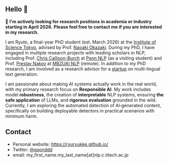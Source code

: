 ## Hello 👋
📢 **I'm actively looking for research positions in academia or industry starting in April 2026.**
**Please feel free to contact me if you are interested in my research.**

I am Ryuto, a final-year PhD student (est. March 2026) at the [Institute of Science Tokyo](https://www.isct.ac.jp/en), advised by Prof. [Naoaki Okazaki](https://www.chokkan.org/index.en.html).
During my PhD, I have engaged in multiple research projects with leading scholars in NLP, including Prof. [Chris Callison-Burch](https://www.cis.upenn.edu/~ccb/) at [Penn NLP](https://nlp.cis.upenn.edu/) (as a visiting student) and Prof. [Preslav Nakov](https://mbzuai.ac.ae/study/faculty/preslav-nakov/) at [MBZUAI NLP](https://mbzuai.ac.ae/research-department/natural-language-processing-department/) (remote). In addition to my PhD research, I am involved as a research advisor for a [startup](https://3keigo.com/) on multi-lingual text generation.

I am passionate about making AI systems actually work in the real world, with my primary research focus on **Responsible AI**. My work includes model **robustness**, the creation of **interpretable** NLP systems, ensuring **the safe application** of LLMs, and **rigorous evaluation** grounded in the wild. Currently, I am exploring the automated detection of AI‑generated content, specifically on building deployable detectors in practical scenarios with minimum harm.

## Contact
- Personal website: https://ryuryukke.github.io/
- Twitter: [@sponddd](https://x.com/sponddd)
- email: my_first_name.my_last_name[at]nlp.c.titech.ac.jp
